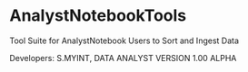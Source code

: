 # AnalystNotebookTools
Tool Suite for AnalystNotebook Users to Sort and Ingest Data

Developers: S.MYINT, DATA ANALYST
VERSION 1.00 ALPHA
